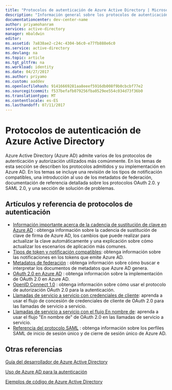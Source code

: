```yaml
---
title: "Protocolos de autenticación de Azure Active Directory | Microsoft Docs"
description: "Información general sobre los protocolos de autenticación admitidos por Azure Active Directory (AD)."
documentationcenter: dev-center-name
author: priyamohanram
services: active-directory
manager: mbaldwin
editor: 
ms.assetid: 7a838ae2-c24c-4304-b6c0-e77fb888e6c0
ms.service: active-directory
ms.devlang: na
ms.topic: article
ms.tgt_pltfrm: na
ms.workload: identity
ms.date: 04/27/2017
ms.author: priyamo
ms.custom: aaddev
ms.openlocfilehash: 91416669281aa8eeef5916db008f9b0cbcbf77e2
ms.sourcegitcommit: f537befafb079256fba0529ee554c034d73f36b0
ms.translationtype: MT
ms.contentlocale: es-ES
ms.lasthandoff: 07/11/2017
---
```

# Protocolos de autenticación de Azure Active Directory
Azure Active Directory (Azure AD) admite varios de los protocolos de autenticación y autorización utilizados más comúnmente. En los temas de esta sección se describen los protocolos admitidos y su implementación en Azure AD. En los temas se incluye una revisión de los tipos de notificación compatibles, una introducción al uso de los metadatos de federación, documentación de referencia detallada sobre los protocolos OAuth 2.0. y SAML 2.0, y una sección de solución de problemas.

## Artículos y referencia de protocolos de autenticación
* [Información importante acerca de la cadencia de sustitución de clave en Azure AD](active-directory-signing-key-rollover.md) : obtenga información sobre la cadencia de sustitución de clave de firma de Azure AD, los cambios que puede realizar para actualizar la clave automáticamente y una explicación sobre cómo actualizar los escenarios de aplicación más comunes.
* [Tipos de token y notificación compatibles](active-directory-token-and-claims.md): obtenga información sobre las notificaciones en los tokens que emite Azure AD.
* [Metadatos de federación](active-directory-federation-metadata.md) : obtenga información sobre cómo buscar e interpretar los documentos de metadatos que Azure AD genera.
* [OAuth 2.0 en Azure AD](active-directory-protocols-oauth-code.md) : obtenga información sobre la implementación de OAuth 2.0 en Azure AD.
* [OpenID Connect 1.0](active-directory-protocols-openid-connect-code.md) : obtenga información sobre cómo usar el protocolo de autorización OAuth 2.0 para la autenticación.
* [Llamadas de servicio a servicio con credenciales de cliente](active-directory-protocols-oauth-service-to-service.md): aprenda a usar el flujo de concesión de credenciales de cliente de OAuth 2.0 para las llamadas de servicio a servicio.
* [Llamadas de servicio a servicio con el flujo En nombre de](active-directory-protocols-oauth-on-behalf-of.md): aprenda a usar el flujo "En nombre de" de OAuth 2.0 en las llamadas de servicio a servicio.
* [Referencia del protocolo SAML](active-directory-saml-protocol-reference.md) : obtenga información sobre los perfiles SAML de inicio de sesión único y de cierre de sesión único de Azure AD.

## Otras referencias
[Guía del desarrollador de Azure Active Directory](active-directory-developers-guide.md)

[Uso de Azure AD para la autenticación](../../app-service-web/web-sites-authentication-authorization.md)

[Ejemplos de código de Azure Active Directory](active-directory-code-samples.md)
